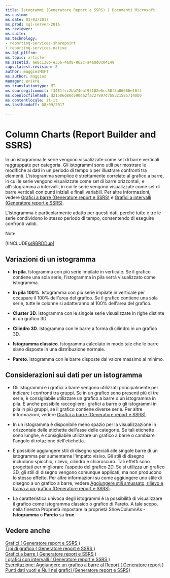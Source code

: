 ```yaml
---
title: Istogrammi (Generatore Report e SSRS) | Documenti Microsoft
ms.custom: 
ms.date: 03/03/2017
ms.prod: sql-server-2016
ms.reviewer: 
ms.suite: 
ms.technology:
- reporting-services-sharepoint
- reporting-services-native
ms.tgt_pltfrm: 
ms.topic: article
ms.assetid: ae8c138b-e356-4ad8-862c-a4a8d0c04149
caps.latest.revision: 8
author: maggiesMSFT
ms.author: maggies
manager: erikre
ms.translationtype: MT
ms.sourcegitcommit: f3481fcc2bb74eaf93182e6cc58f5a06666e10f4
ms.openlocfilehash: d21586d80d590da2fa227897d7b83215857140b0
ms.contentlocale: it-it
ms.lasthandoff: 08/09/2017

---
```

# <a name="column-charts-report-builder-and-ssrs"></a>Column Charts (Report Builder and SSRS)
  In un istogramma le serie vengono visualizzate come set di barre verticali raggruppate per categoria. Gli istogrammi sono utili per mostrare le modifiche ai dati in un periodo di tempo o per illustrare confronti tra elementi. L'istogramma semplice è strettamente correlato al grafico a barre, in cui le serie vengono visualizzate come set di barre orizzontali, e all'istogramma a intervalli, in cui le serie vengono visualizzate come set di barre verticali con punti iniziali e finali variabili. Per altre informazioni, vedere [Grafici a barre &#40;Generatore report e SSRS&#41;](../../reporting-services/report-design/bar-charts-report-builder-and-ssrs.md) e [Grafici a intervalli &#40;Generatore report e SSRS&#41;](../../reporting-services/report-design/range-charts-report-builder-and-ssrs.md).  
  
 L'istogramma è particolarmente adatto per questi dati, perché tutte e tre le serie condividono lo stesso periodo di tempo, consentendo di eseguire confronti validi.  
  
> [!NOTE]  
>  [!INCLUDE[ssRBRDDup](../../includes/ssrbrddup-md.md)]  
  
## <a name="variations-of-a-column-chart"></a>Variazioni di un istogramma  
  
-   **In pila**. Istogramma con più serie impilate in verticale. Se il grafico contiene una sola serie, l'istogramma in pila verrà visualizzato come istogramma.  
  
-   **In pila 100%**. Istogramma con più serie impilate in verticale per occupare il 100% dell'area del grafico. Se il grafico contiene una sola serie, tutte le colonne si adatteranno al 100% dell'area del grafico.  
  
-   **Cluster 3D**. Istogramma con le singole serie visualizzate in righe distinte in un grafico 3D.  
  
-   **Cilindro 3D**. Istogramma con le barre a forma di cilindro in un grafico 3D.  
  
-   **Istogramma classico**. Istogramma calcolato in modo tale che le barre siano disposte in una distribuzione normale.  
  
-   **Pareto**. Istogramma con le barre disposte dal valore massimo al minimo.  
  
## <a name="data-considerations-for-a-column-chart"></a>Considerazioni sui dati per un istogramma  
  
-   Gli istogrammi e i grafici a barre vengono utilizzati principalmente per indicare i confronti tra gruppi. Se in un grafico sono presenti più di tre serie, è consigliabile utilizzare un grafico a barre o un istogramma in pila. È anche possibile raccogliere i grafici a barre o gli istogrammi in pila in più gruppi, se il grafico contiene diverse serie. Per altre informazioni, vedere [Grafici a barre &#40;Generatore report e SSRS&#41;](../../reporting-services/report-design/bar-charts-report-builder-and-ssrs.md).  
  
-   In un istogramma è disponibile meno spazio per la visualizzazione in orizzontale delle etichette dell'asse delle categorie. Se tali etichette sono lunghe, è consigliabile utilizzare un grafico a barre o cambiare l'angolo di rotazione dell'etichetta.  
  
-   È possibile aggiungere stili di disegno speciali alle singole barre di un istogramma per aumentarne l'impatto visivo. Gli stili di disegno includono spicchio, rilievo, cilindro e chiaroscuro. Tali effetti sono progettati per migliorare l'aspetto del grafico 2D. Se si utilizza un grafico 3D, gli stili di disegno vengono comunque applicati, ma non producono lo stesso effetto. Per altre informazioni su come aggiungere uno stile di disegno a un grafico a barre, vedere [Aggiungere stili smussato, rilievo e trama a un grafico &#40;Generatore report e SSRS&#41;](../../reporting-services/report-design/chart-effects-add-bevel-emboss-or-texture-report-builder.md).  
  
-   La caratteristica univoca degli istogrammi è la possibilità di visualizzare il grafico come istogramma classico o grafico di Pareto. A tale scopo, nella finestra Proprietà impostare la proprietà ShowColumnAs - **Istogramma** o **Pareto** su **true**.  
  
## <a name="see-also"></a>Vedere anche  
 [Grafici &#40; Generatore report e SSRS &#41;](../../reporting-services/report-design/charts-report-builder-and-ssrs.md)   
 [Tipi di grafico &#40; Generatore report e SSRS &#41;](../../reporting-services/report-design/chart-types-report-builder-and-ssrs.md)   
 [Grafici a barre &#40; Generatore report e SSRS &#41;](../../reporting-services/report-design/bar-charts-report-builder-and-ssrs.md)   
 [I grafici con intervalli &#40; Generatore report e SSRS &#41;](../../reporting-services/report-design/range-charts-report-builder-and-ssrs.md)   
 [Esercitazione: Aggiungere un grafico a barre al Report &#40; Generatore report &#41;](../../reporting-services/tutorial-add-a-bar-chart-to-your-report-report-builder.md)   
 [Punti dati vuoti e Null nei grafici &#40;Generatore report e SSRS&#41;](../../reporting-services/report-design/empty-and-null-data-points-in-charts-report-builder-and-ssrs.md)  
  
  

